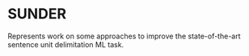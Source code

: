 # SUNDER
Represents work on some approaches to improve the state-of-the-art sentence unit delimitation ML task.
